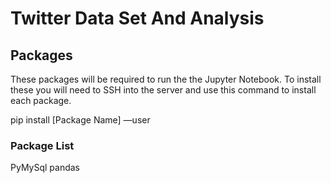 # Twitter Data Set And Analysis

## Packages

These packages will be required to run the the Jupyter Notebook.  To install these you will need to SSH into the server and use this command to install each package.

pip install [Package Name] —user

### Package List
PyMySql
pandas
